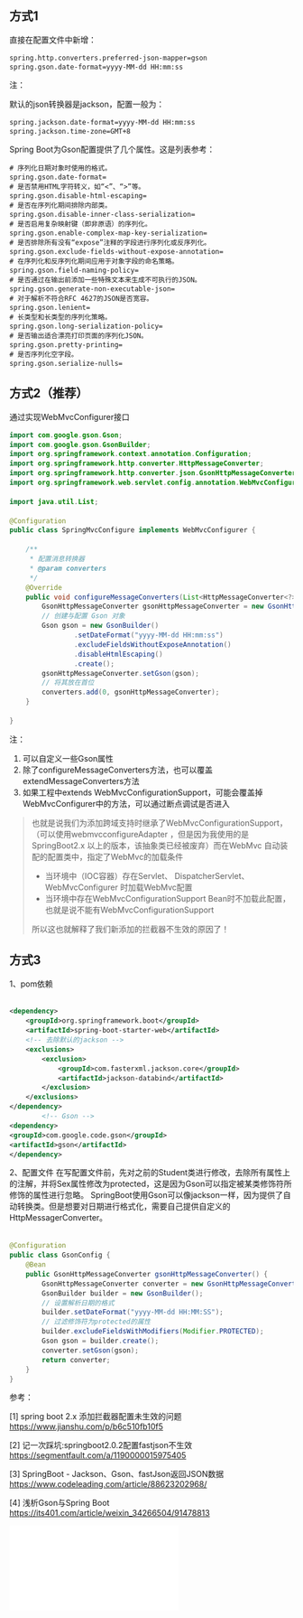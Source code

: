 ## 方式1

直接在配置文件中新增：

```properties
spring.http.converters.preferred-json-mapper=gson
spring.gson.date-format=yyyy-MM-dd HH:mm:ss
```

注：

默认的json转换器是jackson，配置一般为：

```properties
spring.jackson.date-format=yyyy-MM-dd HH:mm:ss
spring.jackson.time-zone=GMT+8
```

Spring Boot为Gson配置提供了几个属性。这是列表参考：

```properties
# 序列化日期对象时使用的格式。
spring.gson.date-format=
# 是否禁用HTML字符转义，如“<”、“>”等。
spring.gson.disable-html-escaping=
# 是否在序列化期间排除内部类。
spring.gson.disable-inner-class-serialization=
# 是否启用复杂映射键（即非原语）的序列化。
spring.gson.enable-complex-map-key-serialization=
# 是否排除所有没有“expose”注释的字段进行序列化或反序列化。
spring.gson.exclude-fields-without-expose-annotation=
# 在序列化和反序列化期间应用于对象字段的命名策略。
spring.gson.field-naming-policy=
# 是否通过在输出前添加一些特殊文本来生成不可执行的JSON。
spring.gson.generate-non-executable-json=
# 对于解析不符合RFC 4627的JSON是否宽容。
spring.gson.lenient=
# 长类型和长类型的序列化策略。
spring.gson.long-serialization-policy=
# 是否输出适合漂亮打印页面的序列化JSON。
spring.gson.pretty-printing=
# 是否序列化空字段。
spring.gson.serialize-nulls= 
```

## 方式2（推荐）

通过实现WebMvcConfigurer接口

```java
import com.google.gson.Gson;
import com.google.gson.GsonBuilder;
import org.springframework.context.annotation.Configuration;
import org.springframework.http.converter.HttpMessageConverter;
import org.springframework.http.converter.json.GsonHttpMessageConverter;
import org.springframework.web.servlet.config.annotation.WebMvcConfigurer;

import java.util.List;

@Configuration
public class SpringMvcConfigure implements WebMvcConfigurer {

    /**
     * 配置消息转换器
     * @param converters
     */
    @Override
    public void configureMessageConverters(List<HttpMessageConverter<?>> converters) {
        GsonHttpMessageConverter gsonHttpMessageConverter = new GsonHttpMessageConverter();
        // 创建与配置 Gson 对象
        Gson gson = new GsonBuilder()
                .setDateFormat("yyyy-MM-dd HH:mm:ss")
                .excludeFieldsWithoutExposeAnnotation()
                .disableHtmlEscaping()
                .create();
        gsonHttpMessageConverter.setGson(gson);
        // 将其放在首位
        converters.add(0, gsonHttpMessageConverter);
    }

}
```

注：

1. 可以自定义一些Gson属性
2. 除了configureMessageConverters方法，也可以覆盖extendMessageConverters方法
3. 如果工程中extends WebMvcConfigurationSupport，可能会覆盖掉WebMvcConfigurer中的方法，可以通过断点调试是否进入

> 也就是说我们为添加跨域支持时继承了WebMvcConfigurationSupport，（可以使用webmvcconfigureAdapter ，但是因为我使用的是SpringBoot2.x
> 以上的版本，该抽象类已经被废弃）而在WebMvc 自动装配的配置类中，指定了WebMvc的加载条件
>
> + 当环境中（IOC容器）存在Servlet、 DispatcherServlet、 WebMvcConfigurer 时加载WebMvc配置
> + 当环境中存在WebMvcConfigurationSupport Bean时不加载此配置，也就是说不能有WebMvcConfigurationSupport
>
> 所以这也就解释了我们新添加的拦截器不生效的原因了！

## 方式3

1、pom依赖

```xml

<dependency>
    <groupId>org.springframework.boot</groupId>
    <artifactId>spring-boot-starter-web</artifactId>
    <!-- 去除默认的jackson -->
    <exclusions>
        <exclusion>
            <groupId>com.fasterxml.jackson.core</groupId>
            <artifactId>jackson-databind</artifactId>
        </exclusion>
    </exclusions>
</dependency>
        <!-- Gson -->
<dependency>
<groupId>com.google.code.gson</groupId>
<artifactId>gson</artifactId>
</dependency>
```

2、配置文件
在写配置文件前，先对之前的Student类进行修改，去除所有属性上的注解，并将Sex属性修改为protected，这是因为Gson可以指定被某类修饰符所修饰的属性进行忽略。
SpringBoot使用Gson可以像jackson一样，因为提供了自动转换类。但是想要对日期进行格式化，需要自己提供自定义的HttpMessagerConverter。

```java

@Configuration
public class GsonConfig {
    @Bean
    public GsonHttpMessageConverter gsonHttpMessageConverter() {
        GsonHttpMessageConverter converter = new GsonHttpMessageConverter();
        GsonBuilder builder = new GsonBuilder();
        // 设置解析日期的格式
        builder.setDateFormat("yyyy-MM-dd HH:MM:SS");
        // 过滤修饰符为protected的属性
        builder.excludeFieldsWithModifiers(Modifier.PROTECTED);
        Gson gson = builder.create();
        converter.setGson(gson);
        return converter;
    }
}
```

参考：

[1] spring boot 2.x 添加拦截器配置未生效的问题 https://www.jianshu.com/p/b6c510fb10f5

[2] 记一次踩坑:springboot2.0.2配置fastjson不生效 https://segmentfault.com/a/1190000015975405

[3] SpringBoot - Jackson、Gson、fastJson返回JSON数据 https://www.codeleading.com/article/88623202968/

[4] 浅析Gson与Spring Boot https://its401.com/article/weixin_34266504/91478813

![uuu uuu](assets/将spring默认json转换器替换为gson/The_AWK_Programming_Language_zh_CN%20(1).pdf)